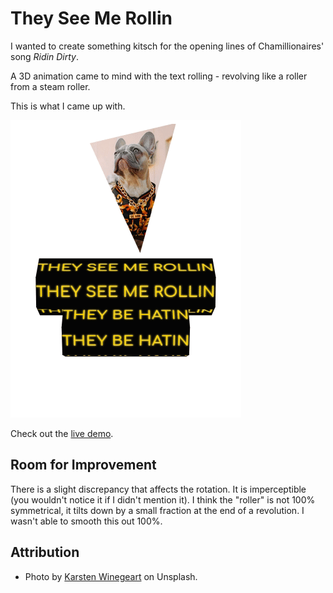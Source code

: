 # They See Me Rollin

I wanted to create something kitsch for the opening lines of Chamillionaires' song *Ridin Dirty*. 

A 3D animation came to mind with the text rolling - revolving like a roller from a steam roller.

This is what I came up with.

![screenshot](img/screenshot.gif)

Check out the [live demo](https://codepen.io/robjoeol/pen/ZEpEKOb).

## Room for Improvement

There is a slight discrepancy that affects the rotation. It is imperceptible (you wouldn't notice it if I didn't mention it). I think the "roller" is not 100% symmetrical, it tilts down by a small fraction at the end of a revolution. I wasn't able to smooth this out 100%.

## Attribution

- Photo by [Karsten Winegeart](https://unsplash.com/@karsten116?utm_source=unsplash&amp;utm_medium=referral&amp;utm_content=creditCopyText) on Unsplash.
